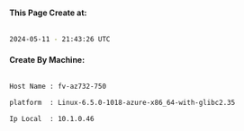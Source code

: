 
   
#### This Page Create at:

```bash

2024-05-11 - 21:43:26 UTC

```

#### Create By Machine:

```bash

Host Name : fv-az732-750

platform  : Linux-6.5.0-1018-azure-x86_64-with-glibc2.35

Ip Local  : 10.1.0.46

```

